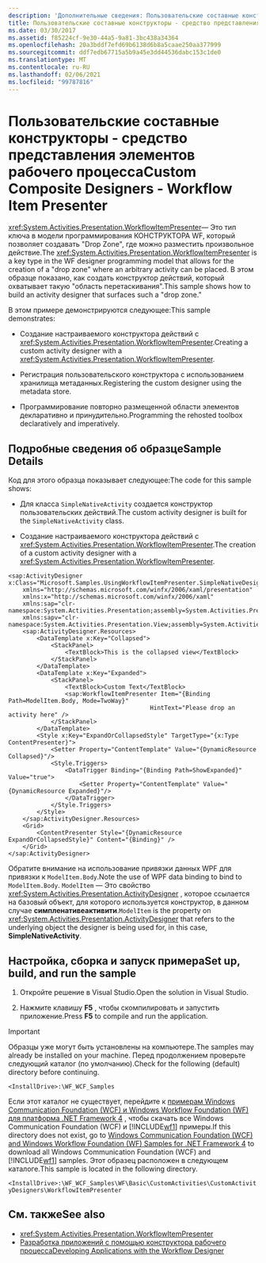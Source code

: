 ```yaml
---
description: 'Дополнительные сведения: Пользовательские составные конструкторы — представление элементов рабочего процесса'
title: Пользовательские составные конструкторы - средство представления элементов рабочего процесса
ms.date: 03/30/2017
ms.assetid: f85224cf-9e30-44a5-9a81-3bc438a34364
ms.openlocfilehash: 20a3bddf7efd69b6138d6b8a5caae250aa377999
ms.sourcegitcommit: ddf7edb67715a5b9a45e3dd44536dabc153c1de0
ms.translationtype: MT
ms.contentlocale: ru-RU
ms.lasthandoff: 02/06/2021
ms.locfileid: "99787816"
---
```

# <a name="custom-composite-designers---workflow-item-presenter"></a><span data-ttu-id="eca3f-103">Пользовательские составные конструкторы - средство представления элементов рабочего процесса</span><span class="sxs-lookup"><span data-stu-id="eca3f-103">Custom Composite Designers - Workflow Item Presenter</span></span>

<span data-ttu-id="eca3f-104"><xref:System.Activities.Presentation.WorkflowItemPresenter>— Это тип ключа в модели программирования КОНСТРУКТОРА WF, который позволяет создавать "Drop Zone", где можно разместить произвольное действие.</span><span class="sxs-lookup"><span data-stu-id="eca3f-104">The <xref:System.Activities.Presentation.WorkflowItemPresenter> is a key type in the WF designer programming model that allows for the creation of a "drop zone" where an arbitrary activity can be placed.</span></span> <span data-ttu-id="eca3f-105">В этом образце показано, как создать конструктор действий, который охватывает такую "область перетаскивания".</span><span class="sxs-lookup"><span data-stu-id="eca3f-105">This sample shows how to build an activity designer that surfaces such a "drop zone."</span></span>

<span data-ttu-id="eca3f-106">В этом примере демонстрируются следующее:</span><span class="sxs-lookup"><span data-stu-id="eca3f-106">This sample demonstrates:</span></span>

- <span data-ttu-id="eca3f-107">Создание настраиваемого конструктора действий с <xref:System.Activities.Presentation.WorkflowItemPresenter>.</span><span class="sxs-lookup"><span data-stu-id="eca3f-107">Creating a custom activity designer with a <xref:System.Activities.Presentation.WorkflowItemPresenter>.</span></span>

- <span data-ttu-id="eca3f-108">Регистрация пользовательского конструктора с использованием хранилища метаданных.</span><span class="sxs-lookup"><span data-stu-id="eca3f-108">Registering the custom designer using the metadata store.</span></span>

- <span data-ttu-id="eca3f-109">Программирование повторно размещенной области элементов декларативно и принудительно.</span><span class="sxs-lookup"><span data-stu-id="eca3f-109">Programming the rehosted toolbox declaratively and imperatively.</span></span>

## <a name="sample-details"></a><span data-ttu-id="eca3f-110">Подробные сведения об образце</span><span class="sxs-lookup"><span data-stu-id="eca3f-110">Sample Details</span></span>

<span data-ttu-id="eca3f-111">Код для этого образца показывает следующее:</span><span class="sxs-lookup"><span data-stu-id="eca3f-111">The code for this sample shows:</span></span>

- <span data-ttu-id="eca3f-112">Для класса `SimpleNativeActivity` создается конструктор пользовательских действий.</span><span class="sxs-lookup"><span data-stu-id="eca3f-112">The custom activity designer is built for the `SimpleNativeActivity` class.</span></span>

- <span data-ttu-id="eca3f-113">Создание настраиваемого конструктора действий с <xref:System.Activities.Presentation.WorkflowItemPresenter>.</span><span class="sxs-lookup"><span data-stu-id="eca3f-113">The creation of a custom activity designer with a <xref:System.Activities.Presentation.WorkflowItemPresenter>.</span></span>

```xaml
<sap:ActivityDesigner x:Class="Microsoft.Samples.UsingWorkflowItemPresenter.SimpleNativeDesigner"
    xmlns="http://schemas.microsoft.com/winfx/2006/xaml/presentation"
    xmlns:x="http://schemas.microsoft.com/winfx/2006/xaml"
    xmlns:sap="clr-namespace:System.Activities.Presentation;assembly=System.Activities.Presentation"
    xmlns:sapv="clr-namespace:System.Activities.Presentation.View;assembly=System.Activities.Presentation">
    <sap:ActivityDesigner.Resources>
        <DataTemplate x:Key="Collapsed">
            <StackPanel>
                <TextBlock>This is the collapsed view</TextBlock>
            </StackPanel>
        </DataTemplate>
        <DataTemplate x:Key="Expanded">
            <StackPanel>
                <TextBlock>Custom Text</TextBlock>
                <sap:WorkflowItemPresenter Item="{Binding Path=ModelItem.Body, Mode=TwoWay}"
                                        HintText="Please drop an activity here" />
            </StackPanel>
        </DataTemplate>
        <Style x:Key="ExpandOrCollapsedStyle" TargetType="{x:Type ContentPresenter}">
            <Setter Property="ContentTemplate" Value="{DynamicResource Collapsed}"/>
            <Style.Triggers>
                <DataTrigger Binding="{Binding Path=ShowExpanded}" Value="true">
                    <Setter Property="ContentTemplate" Value="{DynamicResource Expanded}"/>
                </DataTrigger>
            </Style.Triggers>
        </Style>
    </sap:ActivityDesigner.Resources>
    <Grid>
        <ContentPresenter Style="{DynamicResource ExpandOrCollapsedStyle}" Content="{Binding}" />
    </Grid>
</sap:ActivityDesigner>
```

 <span data-ttu-id="eca3f-114">Обратите внимание на использование привязки данных WPF для привязки к `ModelItem.Body`.</span><span class="sxs-lookup"><span data-stu-id="eca3f-114">Note the use of WPF data binding to bind to `ModelItem.Body`.</span></span> <span data-ttu-id="eca3f-115">`ModelItem` — Это свойство <xref:System.Activities.Presentation.ActivityDesigner> , которое ссылается на базовый объект, для которого используется конструктор, в данном случае **симпленативеактивити**.</span><span class="sxs-lookup"><span data-stu-id="eca3f-115">`ModelItem` is the property on <xref:System.Activities.Presentation.ActivityDesigner> that refers to the underlying object the designer is being used for, in this case, **SimpleNativeActivity**.</span></span>

## <a name="set-up-build-and-run-the-sample"></a><span data-ttu-id="eca3f-116">Настройка, сборка и запуск примера</span><span class="sxs-lookup"><span data-stu-id="eca3f-116">Set up, build, and run the sample</span></span>

1. <span data-ttu-id="eca3f-117">Откройте решение в Visual Studio.</span><span class="sxs-lookup"><span data-stu-id="eca3f-117">Open the solution in Visual Studio.</span></span>

2. <span data-ttu-id="eca3f-118">Нажмите клавишу **F5** , чтобы скомпилировать и запустить приложение.</span><span class="sxs-lookup"><span data-stu-id="eca3f-118">Press **F5** to compile and run the application.</span></span>

> [!IMPORTANT]
> <span data-ttu-id="eca3f-119">Образцы уже могут быть установлены на компьютере.</span><span class="sxs-lookup"><span data-stu-id="eca3f-119">The samples may already be installed on your machine.</span></span> <span data-ttu-id="eca3f-120">Перед продолжением проверьте следующий каталог (по умолчанию).</span><span class="sxs-lookup"><span data-stu-id="eca3f-120">Check for the following (default) directory before continuing.</span></span>
>
> `<InstallDrive>:\WF_WCF_Samples`
>
> <span data-ttu-id="eca3f-121">Если этот каталог не существует, перейдите к [примерам Windows Communication Foundation (WCF) и Windows Workflow Foundation (WF) для платформа .NET Framework 4](https://www.microsoft.com/download/details.aspx?id=21459) , чтобы скачать все Windows Communication Foundation (WCF) и [!INCLUDE[wf1](../../../../includes/wf1-md.md)] примеры.</span><span class="sxs-lookup"><span data-stu-id="eca3f-121">If this directory does not exist, go to [Windows Communication Foundation (WCF) and Windows Workflow Foundation (WF) Samples for .NET Framework 4](https://www.microsoft.com/download/details.aspx?id=21459) to download all Windows Communication Foundation (WCF) and [!INCLUDE[wf1](../../../../includes/wf1-md.md)] samples.</span></span> <span data-ttu-id="eca3f-122">Этот образец расположен в следующем каталоге.</span><span class="sxs-lookup"><span data-stu-id="eca3f-122">This sample is located in the following directory.</span></span>
>
> `<InstallDrive>:\WF_WCF_Samples\WF\Basic\CustomActivities\CustomActivityDesigners\WorkflowItemPresenter`

## <a name="see-also"></a><span data-ttu-id="eca3f-123">См. также</span><span class="sxs-lookup"><span data-stu-id="eca3f-123">See also</span></span>

- <xref:System.Activities.Presentation.WorkflowItemPresenter>
- [<span data-ttu-id="eca3f-124">Разработка приложений с помощью конструктора рабочего процесса</span><span class="sxs-lookup"><span data-stu-id="eca3f-124">Developing Applications with the Workflow Designer</span></span>](/visualstudio/workflow-designer/developing-applications-with-the-workflow-designer)
